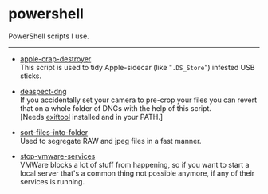 # powershell
PowerShell scripts I use.

---

- [apple-crap-destroyer](apple-crap-destroyer.ps1)  
This script is used to tidy Apple-sidecar (like "`.DS_Store`") infested USB sticks.

- [deaspect-dng](deaspect-dng.ps1)  
If you accidentally set your camera to pre-crop your files you can revert that on a whole folder of DNGs with the help of this script.  
[Needs [exiftool](https://exiftool.org/) installed and in your PATH.]

- [sort-files-into-folder](sort-files-into-folder.ps1)  
Used to segregate RAW and jpeg files in a fast manner.

- [stop-vmware-services](stop-vmware-services.ps1)  
VMWare blocks a lot of stuff from happening, so if you want to start a local server that's a common thing not possible anymore, if any of their services is running.

